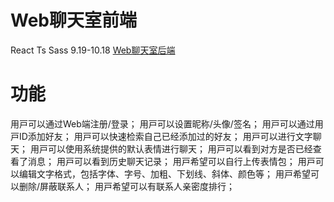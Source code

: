 # Web聊天室前端
React Ts Sass
9.19-10.18
[Web聊天室后端](https://github.com/Ethereal-bang/OnlineChat_Java)

# 功能
⽤⼾可以通过Web端注册/登录；
⽤⼾可以设置昵称/头像/签名；
⽤⼾可以通过⽤⼾ID添加好友；
⽤⼾可以快速检索⾃⼰已经添加过的好友；
⽤⼾可以进⾏⽂字聊天；
⽤⼾可以使⽤系统提供的默认表情进⾏聊天；
⽤⼾可以看到对⽅是否已经查看了消息；
⽤⼾可以看到历史聊天记录；
⽤⼾希望可以⾃⾏上传表情包；
⽤⼾可以编辑⽂字格式，包括字体、字号、加粗、下划线、斜体、颜⾊等；
⽤⼾希望可以删除/屏蔽联系⼈；
⽤⼾希望可以有联系⼈亲密度排⾏；
